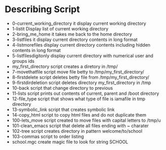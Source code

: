 # Describing Script
- 0-current_working_directory it display current working directory
- 1-listit Display list of current working directory
- 2-bring_me_home it takes me back to the home directory
- 3-listfiles it display current directory contents in long format
- 4-listmorefiles display current directory contents including hidden contents in long format
- 5-listfilesdigitonly display current directory with numerical user and groups ids
- my_first_directory script creates a diretory in /tmp/
- 7-movethatfile script move file betty to /tmp/my_first_directory/
- 8-firstdelete script deletes betty file from /tmp/my_first_directory/
- 9-firstdirdeletion script deletes directory my_first_directory in /tmp
- 10-back script that change directory to previous
- 11-lists script prints out contents of current, parent and /boot directory
- 12-file_type script that shows what type of file is iamafile in tmp directory
- 13-symbolic_link script that creates symbolic link
- 14-copy_html script to copy html files and do not duplicate them
- 100-lets_move script created to move files with capital letters to /tmp/u
- 101-clean_emacs script that delete all files ending with ~ charater
- 102-tree script creates directory in pattern welcome/to/school
- 103-commas script to order listing
- school.mgc create magic file to look for string SCHOOL
